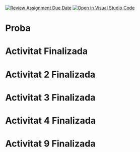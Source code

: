 [![Review Assignment Due Date](https://classroom.github.com/assets/deadline-readme-button-24ddc0f5d75046c5622901739e7c5dd533143b0c8e959d652212380cedb1ea36.svg)](https://classroom.github.com/a/x0L4NCoK)
[![Open in Visual Studio Code](https://classroom.github.com/assets/open-in-vscode-718a45dd9cf7e7f842a935f5ebbe5719a5e09af4491e668f4dbf3b35d5cca122.svg)](https://classroom.github.com/online_ide?assignment_repo_id=14864446&assignment_repo_type=AssignmentRepo)

# Proba
# Activitat Finalizada
# Activitat 2 Finalizada
# Activitat 3 Finalizada

# Activitat 4 Finalizada

# Activitat 9 Finalizada